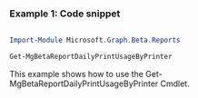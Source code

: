 ### Example 1: Code snippet

```powershell

Import-Module Microsoft.Graph.Beta.Reports

Get-MgBetaReportDailyPrintUsageByPrinter

```
This example shows how to use the Get-MgBetaReportDailyPrintUsageByPrinter Cmdlet.

